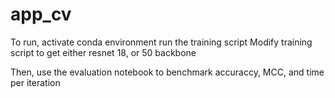 # app_cv

To run, activate conda environment run the training script
Modify training script to get either resnet 18, or 50 backbone

Then, use the evaluation notebook to benchmark accuraccy, MCC, and time per iteration
